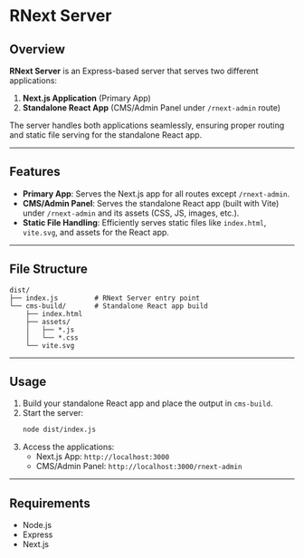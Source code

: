 # RNext Server

## Overview

**RNext Server** is an Express-based server that serves two different applications:

1. **Next.js Application** (Primary App)
2. **Standalone React App** (CMS/Admin Panel under `/rnext-admin` route)

The server handles both applications seamlessly, ensuring proper routing and static file serving for the standalone React app.

---

## Features

- **Primary App**: Serves the Next.js app for all routes except `/rnext-admin`.
- **CMS/Admin Panel**: Serves the standalone React app (built with Vite) under `/rnext-admin` and its assets (CSS, JS, images, etc.).
- **Static File Handling**: Efficiently serves static files like `index.html`, `vite.svg`, and assets for the React app.

---

## File Structure

```
dist/
├── index.js         # RNext Server entry point
└── cms-build/       # Standalone React app build
    ├── index.html
    ├── assets/
    │   ├── *.js
    │   └── *.css
    └── vite.svg
```

---

## Usage

1. Build your standalone React app and place the output in `cms-build`.
2. Start the server:
   ```bash
   node dist/index.js
   ```
3. Access the applications:
    - Next.js App: `http://localhost:3000`
    - CMS/Admin Panel: `http://localhost:3000/rnext-admin`

---

## Requirements

- Node.js
- Express
- Next.js